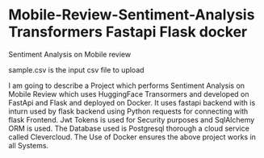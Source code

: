 # Mobile-Review-Sentiment-Analysis Transformers Fastapi Flask docker
Sentiment Analysis on Mobile review 

sample.csv is the input csv file to upload

I am going to describe a Project which performs Sentiment Analysis on Mobile Review which uses HuggingFace Transormers and developed on FastApi and Flask and deployed on Docker.
It uses fastapi backend with is inturn used by flask backend using Python requests for connecting with flask Frontend.
Jwt Tokens is used for Security purposes and SqlAlchemy ORM is used.
The Database used is Postgresql thorough a cloud service called Clevercloud.
The Use of Docker ensures the above project works in all Systems.

